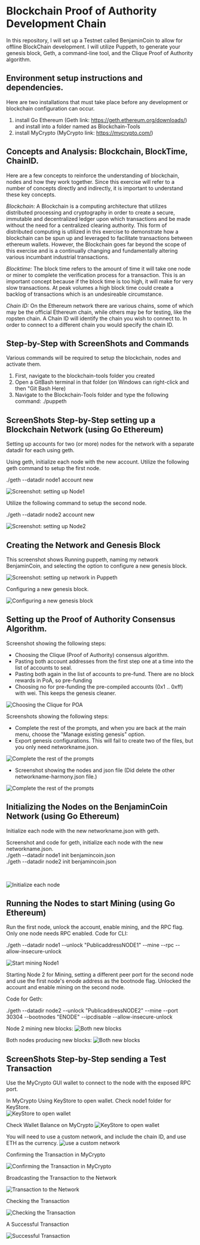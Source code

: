 # Blockchain Proof of Authority Development Chain

In this repository, I will set up a Testnet called BenjaminCoin to allow for offline BlockChain development. I will utilize Puppeth, to generate your genesis block, Geth, a command-line tool, and the Clique Proof of Authority algorithm.


##  Environment setup instructions and dependencies.

Here are two installations that must take place before any development or blockchain configuration can occur. 

1) install Go Ethereum (Geth link: https://geth.ethereum.org/downloads/) and install into a folder named as Blockchain-Tools
2) install MyCrypto (MyCrypto link: https://mycrypto.com/) 

## Concepts and Analysis: Blockchain, BlockTime, ChainID.

Here are a few concepts to reinforce the understanding of blockchain, nodes and how they work together. Since this exercise will refer to a number of concepts directly and indirectly, it is important to understand these key concepts. 

<em>Blockchain:</em> A Blockchain is a computing architecture that utilizes distributed processing and cryptography in order to create a secure, immutable and decentralized ledger upon which transactions and be made without the need for a centralized clearing authority. This form of distributed computing is utilized in this exercise to demonstrate how a blockchain can be spun up and leveraged to facilitate transactions between ethereum wallets. However, the Blockchain goes far beyond the scope of this exercise and is a continually changing and fundamentally altering various incumbant industrial transactions. 

<em>Blocktime:</em> The block time refers to the amount of time it will take one node or miner to complete the verification process for a transaction. This is an important concept because if the block time is too high, it will make for very slow transactions. At peak volumes a high block time could create a backlog of transactions which is an undesireable circumstance. 

<em>Chain ID:</em> On the Ethereum network there are various chains, some of which may be the official Ethereum chain, while others may be for testing, like the ropsten chain. A Chain ID will identify the chain you wish to connect to. In order to connect to a different chain you would specify the chain ID.  

## Step-by-Step with ScreenShots and Commands 

Various commands will be required to setup the blockchain, nodes and activate them. 

1) First, navigate to the blockchain-tools folder you created 
2) Open a GitBash terminal in that folder (on Windows can right-click and then "Git Bash Here) 
3) Navigate to the Blockchain-Tools folder and type the following command: ./puppeth


## ScreenShots Step-by-Step setting up a Blockchain Network (using Go Ethereum)  


Setting up accounts for two (or more) nodes for the network with a separate datadir for each using geth.


Using geth, initialize each node with the new account. Utilize the following geth command to setup the first node. 

./geth --datadir node1 account new <br> 


![Screenshot: setting up Node1](https://github.com/benjaminweymouth/Blockchain-Work/blob/main/POA%20Development%20Chain/Screenshots/Node1.PNG)

Utilize the following command to setup the second node. 

./geth --datadir node2 account new

![Screenshot: setting up Node2](https://github.com/benjaminweymouth/Blockchain-Work/blob/main/POA%20Development%20Chain/Screenshots/Node2.PNG)

## Creating the Network and Genesis Block

This screenshot shows Running puppeth, naming my network BenjaminCoin, and selecting the option to configure a new genesis block.

![Screenshot: setting up network in Puppeth](https://github.com/benjaminweymouth/Blockchain-Work/blob/main/POA%20Development%20Chain/Screenshots/benjamincoin/Capture1.PNG)

Configuring a new genesis block.

![Configuring a new genesis block](https://github.com/benjaminweymouth/Blockchain-Work/blob/main/POA%20Development%20Chain/Screenshots/benjamincoin/Capture2.PNG)


## Setting up the Proof of Authority Consensus Algorithm. 

Screenshot showing the following steps: 

- Choosing the Clique (Proof of Authority) consensus algorithm.
- Pasting both account addresses from the first step one at a time into the list of accounts to seal.
- Pasting both again in the list of accounts to pre-fund. There are no block rewards in PoA, so pre-funding
- Choosing no for pre-funding the pre-compiled accounts (0x1 .. 0xff) with wei. This keeps the genesis cleaner.

![Choosing the Clique for POA](https://github.com/benjaminweymouth/Blockchain-Work/blob/main/POA%20Development%20Chain/Screenshots/benjamincoin/Capture3.PNG)

Screenshots showing the following steps: 

- Complete the rest of the prompts, and when you are back at the main menu, choose the "Manage existing genesis" option.
- Export genesis configurations. This will fail to create two of the files, but you only need networkname.json.


![Complete the rest of the prompts](https://github.com/benjaminweymouth/Blockchain-Work/blob/main/POA%20Development%20Chain/Screenshots/benjamincoin/Capture4.PNG)

- Screenshot showing the nodes and json file (Did delete the other networkname-harmony.json file.)

![Complete the rest of the prompts](https://github.com/benjaminweymouth/Blockchain-Work/blob/main/POA%20Development%20Chain/Screenshots/benjamincoin/Capture5.PNG)




## Initializing the Nodes on the BenjaminCoin Network  (using Go Ethereum)  


Initialize each node with the new networkname.json with geth.

Screenshot and code for geth, initialize each node with the new networkname.json.
<br> 
./geth --datadir node1 init benjamincoin.json <br> 
./geth --datadir node2 init benjamincoin.json

<br>
 

![Initialize each node](https://github.com/benjaminweymouth/Blockchain-Work/blob/main/POA%20Development%20Chain/Screenshots/benjamincoin/Capture6.PNG)

## Running the Nodes to start Mining  (using Go Ethereum)  
Run the first node, unlock the account, enable mining, and the RPC flag. Only one node needs RPC enabled.
Code for CLI: 

./geth --datadir node1 --unlock "PublicaddressNODE1" --mine --rpc --allow-insecure-unlock


![Start mining Node1](https://github.com/benjaminweymouth/Blockchain-Work/blob/main/POA%20Development%20Chain/Screenshots/benjamincoin/Capture7.PNG)

Starting Node 2 for Mining, setting a different peer port for the second node and use the first node's enode address as the bootnode flag. Unlocked the account and enable mining on the second node.

Code for Geth: 

./geth --datadir node2 --unlock "PublicaddressNODE2" --mine --port 30304 --bootnodes "ENODE" --ipcdisable --allow-insecure-unlock

Node 2 mining new blocks: 
![Both new blocks](https://github.com/benjaminweymouth/Blockchain-Work/blob/main/POA%20Development%20Chain/Screenshots/benjamincoin/Capture17.PNG)


Both nodes producing new blocks: 
![Both new blocks](https://github.com/benjaminweymouth/Blockchain-Work/blob/main/POA%20Development%20Chain/Screenshots/benjamincoin/Capture16.PNG)


## ScreenShots Step-by-Step sending a Test Transaction 

Use the MyCrypto GUI wallet to connect to the node with the exposed RPC port.

In MyCrypto Using KeyStore to open wallet. Check node1 folder for KeyStore.  
![KeyStore to open wallet](https://github.com/benjaminweymouth/Blockchain-Work/blob/main/POA%20Development%20Chain/Screenshots/benjamincoin/Capture9.PNG)

Check Wallet Balance on MyCrypto
![KeyStore to open wallet](https://github.com/benjaminweymouth/Blockchain-Work/blob/main/POA%20Development%20Chain/Screenshots/benjamincoin/Capture10.PNG)

You will need to use a custom network, and include the chain ID, and use ETH as the currency.
![use a custom network](https://github.com/benjaminweymouth/Blockchain-Work/blob/main/POA%20Development%20Chain/Screenshots/benjamincoin/Capture11.PNG)

Confirming the Transaction in MyCrypto

![Confirming the Transaction in MyCrypto](https://github.com/benjaminweymouth/Blockchain-Work/blob/main/POA%20Development%20Chain/Screenshots/benjamincoin/Capture12.PNG)

Broadcasting the Transaction to the Network 

![Transaction to the Network ](https://github.com/benjaminweymouth/Blockchain-Work/blob/main/POA%20Development%20Chain/Screenshots/benjamincoin/Capture13.PNG)

Checking the Transaction

![Checking the Transaction](https://github.com/benjaminweymouth/Blockchain-Work/blob/main/POA%20Development%20Chain/Screenshots/benjamincoin/Capture14.PNG)

A Successful Transaction

![Successful Transaction](https://github.com/benjaminweymouth/Blockchain-Work/blob/main/POA%20Development%20Chain/Screenshots/benjamincoin/Capture15.PNG)


